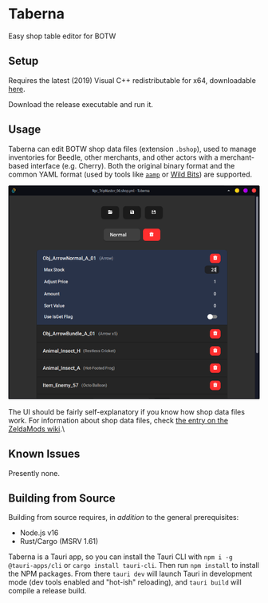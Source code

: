 # Taberna

Easy shop table editor for BOTW

## Setup

Requires the latest (2019) Visual C++ redistributable for x64, downloadable 
[here](https://aka.ms/vs/16/release/vc_redist.x64.exe).

Download the release executable and run it.

## Usage

Taberna can edit BOTW shop data files (extension `.bshop`), used to manage
inventories for Beedle, other merchants, and other actors with a merchant-based
interface (e.g. Cherry). Both the original binary format and the common YAML
format (used by tools like [`aamp`](https://github.com/zeldamods/aamp) or [Wild
Bits](https://github.com/NiceneNerd/Wild-Bits)) are supported.

![Screenshot of application window](screenshot.png)

The UI should be fairly self-explanatory if you know how shop data files work.
For information about shop data files, check [the entry on the ZeldaMods 
wiki](https://zeldamods.org/wiki/Bshop).\

## Known Issues

Presently none.

## Building from Source

Building from source requires, in *addition* to the general prerequisites:

-   Node.js v16
-   Rust/Cargo (MSRV 1.61)

Taberna is a Tauri app, so you can install the Tauri CLI with `npm i -g
@tauri-apps/cli` or `cargo install tauri-cli`. Then run `npm install` to
install the NPM packages. From there `tauri dev` will launch Tauri in
development mode (dev tools enabled and "hot-ish" reloading), and `tauri build`
will compile a release build.
